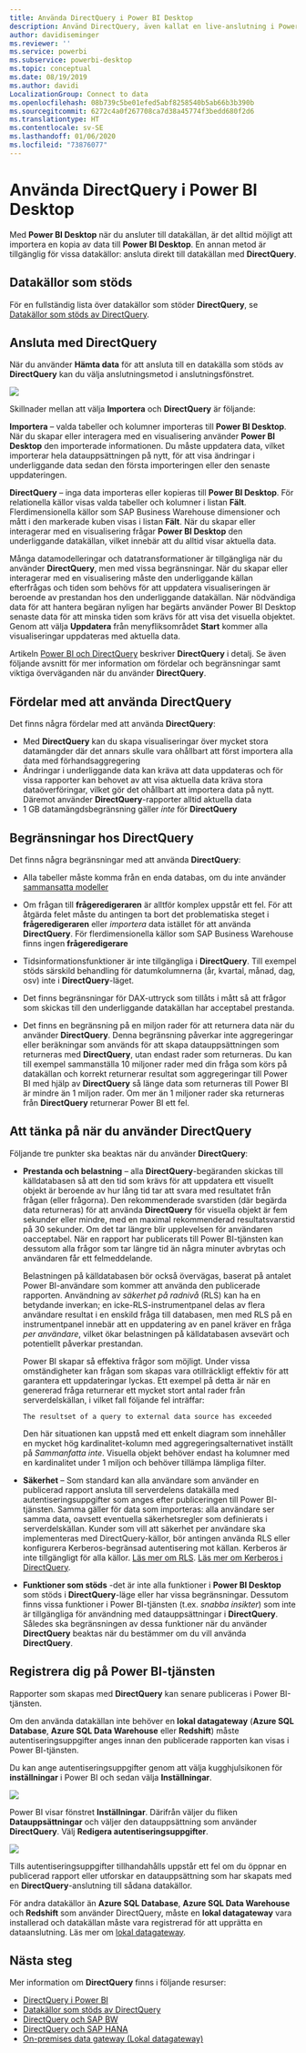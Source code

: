 ```yaml
---
title: Använda DirectQuery i Power BI Desktop
description: Använd DirectQuery, även kallat en live-anslutning i Power BI Desktop
author: davidiseminger
ms.reviewer: ''
ms.service: powerbi
ms.subservice: powerbi-desktop
ms.topic: conceptual
ms.date: 08/19/2019
ms.author: davidi
LocalizationGroup: Connect to data
ms.openlocfilehash: 08b739c5be01efed5abf8258540b5ab66b3b390b
ms.sourcegitcommit: 6272c4a0f267708ca7d38a45774f3bedd680f2d6
ms.translationtype: HT
ms.contentlocale: sv-SE
ms.lasthandoff: 01/06/2020
ms.locfileid: "73876077"
---
```

# <a name="use-directquery-in-power-bi-desktop"></a>Använda DirectQuery i Power BI Desktop
Med **Power BI Desktop** när du ansluter till datakällan, är det alltid möjligt att importera en kopia av data till **Power BI Desktop**. En annan metod är tillgänglig för vissa datakällor: ansluta direkt till datakällan med **DirectQuery**.

## <a name="supported-data-sources"></a>Datakällor som stöds
För en fullständig lista över datakällor som stöder **DirectQuery**, se [Datakällor som stöds av DirectQuery](desktop-directquery-data-sources.md).

## <a name="how-to-connect-using-directquery"></a>Ansluta med DirectQuery
När du använder **Hämta data** för att ansluta till en datakälla som stöds av **DirectQuery** kan du välja anslutningsmetod i anslutningsfönstret.  

![](media/desktop-use-directquery/directquery_2a.png)

Skillnader mellan att välja **Importera** och **DirectQuery** är följande:

**Importera** – valda tabeller och kolumner importeras till **Power BI Desktop**. När du skapar eller interagera med en visualisering använder **Power BI Desktop** den importerade informationen. Du måste uppdatera data, vilket importerar hela datauppsättningen på nytt, för att visa ändringar i underliggande data sedan den första importeringen eller den senaste uppdateringen.

**DirectQuery** – inga data importeras eller kopieras till **Power BI Desktop**. För relationella källor visas valda tabeller och kolumner i listan **Fält**. Flerdimensionella källor som SAP Business Warehouse dimensioner och mått i den markerade kuben visas i listan **Fält**. När du skapar eller interagerar med en visualisering frågar **Power BI Desktop** den underliggande datakällan, vilket innebär att du alltid visar aktuella data.

Många datamodelleringar och datatransformationer är tillgängliga när du använder **DirectQuery**, men med vissa begränsningar. När du skapar eller interagerar med en visualisering måste den underliggande källan efterfrågas och tiden som behövs för att uppdatera visualiseringen är beroende av prestandan hos den underliggande datakällan. När nödvändiga data för att hantera begäran nyligen har begärts använder Power BI Desktop senaste data för att minska tiden som krävs för att visa det visuella objektet. Genom att välja **Uppdatera** från menyfliksområdet **Start** kommer alla visualiseringar uppdateras med aktuella data.

Artikeln [Power BI och DirectQuery](desktop-directquery-about.md) beskriver **DirectQuery** i detalj. Se även följande avsnitt för mer information om fördelar och begränsningar samt viktiga överväganden när du använder **DirectQuery**.

## <a name="benefits-of-using-directquery"></a>Fördelar med att använda DirectQuery
Det finns några fördelar med att använda **DirectQuery**:

* Med **DirectQuery** kan du skapa visualiseringar över mycket stora datamängder där det annars skulle vara ohållbart att först importera alla data med förhandsaggregering
* Ändringar i underliggande data kan kräva att data uppdateras och för vissa rapporter kan behovet av att visa aktuella data kräva stora dataöverföringar, vilket gör det ohållbart att importera data på nytt. Däremot använder **DirectQuery**-rapporter alltid aktuella data
* 1 GB datamängdsbegränsning gäller *inte* för **DirectQuery**

## <a name="limitations-of-directquery"></a>Begränsningar hos DirectQuery
Det finns några begränsningar med att använda **DirectQuery**:

* Alla tabeller måste komma från en enda databas, om du inte använder [sammansatta modeller](desktop-composite-models.md)

* Om frågan till **frågeredigeraren** är alltför komplex uppstår ett fel. För att åtgärda felet måste du antingen ta bort det problematiska steget i **frågeredigeraren** eller *importera* data istället för att använda **DirectQuery**. För flerdimensionella källor som SAP Business Warehouse finns ingen **frågeredigerare**

* Tidsinformationsfunktioner är inte tillgängliga i **DirectQuery**. Till exempel stöds särskild behandling för datumkolumnerna (år, kvartal, månad, dag, osv) inte i **DirectQuery**-läget.

* Det finns begränsningar för DAX-uttryck som tillåts i mått så att frågor som skickas till den underliggande datakällan har acceptabel prestanda.

* Det finns en begränsning på en miljon rader för att returnera data när du använder **DirectQuery**. Denna begränsning påverkar inte aggregeringar eller beräkningar som används för att skapa datauppsättningen som returneras med **DirectQuery**, utan endast rader som returneras. Du kan till exempel sammanställa 10 miljoner rader med din fråga som körs på datakällan och korrekt returnerar resultat som aggregeringar till Power BI med hjälp av **DirectQuery** så länge data som returneras till Power BI är mindre än 1 miljon rader. Om mer än 1 miljoner rader ska returneras från **DirectQuery** returnerar Power BI ett fel.

## <a name="important-considerations-when-using-directquery"></a>Att tänka på när du använder DirectQuery
Följande tre punkter ska beaktas när du använder **DirectQuery**:

* **Prestanda och belastning** – alla **DirectQuery**-begäranden skickas till källdatabasen så att den tid som krävs för att uppdatera ett visuellt objekt är beroende av hur lång tid tar att svara med resultatet från frågan (eller frågorna). Den rekommenderade svarstiden (där begärda data returneras) för att använda **DirectQuery** för visuella objekt är fem sekunder eller mindre, med en maximal rekommenderad resultatsvarstid på 30 sekunder. Om det tar längre blir upplevelsen för användaren oacceptabel. När en rapport har publicerats till Power BI-tjänsten kan dessutom alla frågor som tar längre tid än några minuter avbrytas och användaren får ett felmeddelande.
  
  Belastningen på källdatabasen bör också övervägas, baserat på antalet Power BI-användare som kommer att använda den publicerade rapporten. Användning av *säkerhet på radnivå* (RLS) kan ha en betydande inverkan; en icke-RLS-instrumentpanel delas av flera användare resultat i en enskild fråga till databasen, men med RLS på en instrumentpanel innebär att en uppdatering av en panel kräver en fråga *per användare*, vilket ökar belastningen på källdatabasen avsevärt och potentiellt påverkar prestandan.
  
  Power BI skapar så effektiva frågor som möjligt. Under vissa omständigheter kan frågan som skapas vara otillräckligt effektiv för att garantera ett uppdateringar lyckas. Ett exempel på detta är när en genererad fråga returnerar ett mycket stort antal rader från serverdelskällan, i vilket fall följande fel inträffar:
  
      The resultset of a query to external data source has exceeded
  
  Den här situationen kan uppstå med ett enkelt diagram som innehåller en mycket hög kardinalitet-kolumn med aggregeringsalternativet inställt på *Sammanfatta inte*. Visuella objekt behöver endast ha kolumner med en kardinalitet under 1 miljon och behöver tillämpa lämpliga filter.
* **Säkerhet** – Som standard kan alla användare som använder en publicerad rapport ansluta till serverdelens datakälla med autentiseringsuppgifter som anges efter publiceringen till Power BI-tjänsten. Samma gäller för data som importeras: alla användare ser samma data, oavsett eventuella säkerhetsregler som definierats i serverdelskällan. Kunder som vill att säkerhet per användare ska implementeras med DirectQuery-källor, bör antingen använda RLS eller konfigurera Kerberos-begränsad autentisering mot källan. Kerberos är inte tillgängligt för alla källor. [Läs mer om RLS](service-admin-rls.md). [Läs mer om Kerberos i DirectQuery](https://docs.microsoft.com/power-bi/service-gateway-sso-kerberos). 
* **Funktioner som stöds** -det är inte alla funktioner i **Power BI Desktop** som stöds i **DirectQuery**-läge eller har vissa begränsningar. Dessutom finns vissa funktioner i Power BI-tjänsten (t.ex. *snabba insikter*) som inte är tillgängliga för användning med datauppsättningar i **DirectQuery**. Således ska begränsningen av dessa funktioner när du använder **DirectQuery** beaktas när du bestämmer om du vill använda **DirectQuery**.   

## <a name="publish-to-the-power-bi-service"></a>Registrera dig på Power BI-tjänsten
Rapporter som skapas med **DirectQuery** kan senare publiceras i Power BI-tjänsten.

Om den använda datakällan inte behöver en **lokal datagateway** (**Azure SQL Database**, **Azure SQL Data Warehouse** eller **Redshift**) måste autentiseringsuppgifter anges innan den publicerade rapporten kan visas i Power BI-tjänsten.

Du kan ange autentiseringsuppgifter genom att välja kugghjulsikonen för **inställningar** i Power BI och sedan välja **Inställningar**.

![](media/desktop-use-directquery/directquery_3.png)

Power BI visar fönstret **Inställningar**. Därifrån väljer du fliken **Datauppsättningar** och väljer den datauppsättning som använder **DirectQuery**. Välj **Redigera autentiseringsuppgifter**.

![](media/desktop-use-directquery/directquery_4.png)

Tills autentiseringsuppgifter tillhandahålls uppstår ett fel om du öppnar en publicerad rapport eller utforskar en datauppsättning som har skapats med en **DirectQuery**-anslutning till sådana datakällor.

För andra datakällor än **Azure SQL Database**, **Azure SQL Data Warehouse** och **Redshift** som använder DirectQuery, måste en **lokal datagateway** vara installerad och datakällan måste vara registrerad för att upprätta en dataanslutning. Läs mer om [lokal datagateway](https://go.microsoft.com/fwlink/p/?LinkID=627094).

## <a name="next-steps"></a>Nästa steg
Mer information om **DirectQuery** finns i följande resurser:

* [DirectQuery i Power BI](desktop-directquery-about.md)
* [Datakällor som stöds av DirectQuery](desktop-directquery-data-sources.md)
* [DirectQuery och SAP BW](desktop-directquery-sap-bw.md)
* [DirectQuery och SAP HANA](desktop-directquery-sap-hana.md)
* [On-premises data gateway (Lokal datagateway)](service-gateway-onprem.md)

